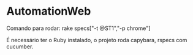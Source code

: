 # AutomationWeb

Comando para rodar: rake specs["-t @ST1","-p chrome"]

É necessário ter o Ruby instalado, o projeto roda capybara, rspecs com cucumber.